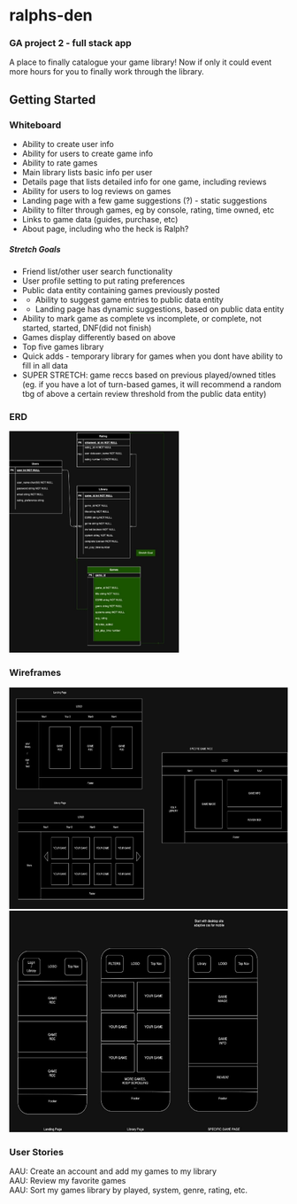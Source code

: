 # ralphs-den
### GA project 2 - full stack app
A place to finally catalogue your game library! Now if only it could event more hours for you to finally work through the library. 

## Getting Started
### Whiteboard
- Ability to create user info
- Ability for users to create game info
- Ability to rate games
- Main library lists basic info per user
- Details page that lists detailed info for one game, including reviews
- Ability for users to log reviews on games
- Landing page with a few game suggestions (?) - static suggestions
- Ability to filter through games, eg by console, rating, time owned, etc
- Links to game data (guides, purchase, etc)
- About page, including who the heck is Ralph? 

##### Stretch Goals
- Friend list/other user search functionality
- User profile setting to put rating preferences 
- Public data entity containing games previously posted
- - Ability to suggest game entries to public data entity
- - Landing page has dynamic suggestions, based on public data entity 
- Ability to mark game as complete vs incomplete, or complete, not started, started, DNF(did not finish)
- Games display differently based on above
- Top five games library
- Quick adds - temporary library for games when you dont have ability to fill in all data
- SUPER STRETCH: game reccs based on previous played/owned titles (eg. if you have a lot of turn-based games, it will recommend a random tbg of above a certain review threshold from the public data entity)

### ERD
<img src="assets/erd.jpeg" height="400px">

### Wireframes
<img src="assets/wireframe-web.jpeg" height="400px"><br />
<img src="assets/wireframe-mobile.jpeg" height="400px">

### User Stories

AAU: Create an account and add my games to my library<br />
AAU: Review my favorite games<br />
AAU: Sort my games library by played, system, genre, rating, etc.

